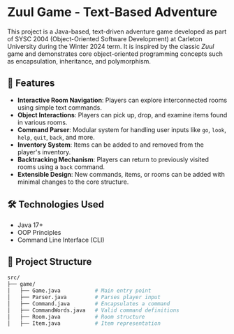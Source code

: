 # Zuul Game - Text-Based Adventure

This project is a Java-based, text-driven adventure game developed as part of SYSC 2004 (Object-Oriented Software Development) at Carleton University during the Winter 2024 term. It is inspired by the classic *Zuul* game and demonstrates core object-oriented programming concepts such as encapsulation, inheritance, and polymorphism.

## 🚀 Features

- **Interactive Room Navigation**: Players can explore interconnected rooms using simple text commands.
- **Object Interactions**: Players can pick up, drop, and examine items found in various rooms.
- **Command Parser**: Modular system for handling user inputs like `go`, `look`, `help`, `quit`, `back`, and more.
- **Inventory System**: Items can be added to and removed from the player's inventory.
- **Backtracking Mechanism**: Players can return to previously visited rooms using a `back` command.
- **Extensible Design**: New commands, items, or rooms can be added with minimal changes to the core structure.

## 🛠 Technologies Used

- Java 17+
- OOP Principles
- Command Line Interface (CLI)

## 📁 Project Structure

```bash
src/
├── game/
│   ├── Game.java           # Main entry point
│   ├── Parser.java         # Parses player input
│   ├── Command.java        # Encapsulates a command
│   ├── CommandWords.java   # Valid command definitions
│   ├── Room.java           # Room structure
│   ├── Item.java           # Item representation
